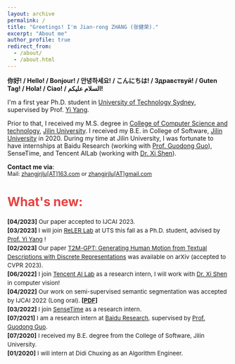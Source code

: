 ```yaml
---
layout: archive
permalink: /
title: "Greetings! I'm Jian-rong ZHANG (张健荣)."
excerpt: "About me"
author_profile: true
redirect_from: 
  - /about/
  - /about.html
---
```


<!-- <style> h2 { border-bottom: none } </style> -->
<!-- [![GitHub](https://img.shields.io/badge/dynamic/json?label=GitHub&query=%24.data.totalSubs&url=https%3A%2F%2Fapi.spencerwoo.com%2Fsubstats%2F%3Fsource%3Dgithub%26queryKey%3DZhiningLiu1998&labelColor=grey&color=181717&logo=github&longCache=true&style=flat-square&suffix=%20Followers)](https://github.com/ZhiningLiu1998)
[![Zhihu](https://img.shields.io/badge/dynamic/json?color=282c34&labelColor=0084ff&label=%E7%9F%A5%E4%B9%8E/Zhihu&query=%24.data.totalSubs&url=https%3A%2F%2Fapi.spencerwoo.com%2Fsubstats%2F%3Fsource%3Dzhihu%26queryKey%3Dliu-zhi-zhu-14&longCache=true&style=flat-square&suffix=%20Followers)](https://www.zhihu.com/people/liu-zhi-zhu-14)
[![Steam](https://img.shields.io/badge/dynamic/json?label=Steam&query=%24.data.totalSubs&url=https%3A%2F%2Fapi.spencerwoo.com%2Fsubstats%2F%3Fsource%3DsteamFriends%26queryKey%3D76561198283527394&suffix=%20Friends&logo=steam&labelColor=134375&color=0b1a37&longCache=true&style=flat-square)](https://steamcommunity.com/id/zhiningliu1998)
![BSc](https://img.shields.io/badge/B.Sc.-Jilin%20Univ.%20(2015--2019)-yellowgreen?style=flat-square&color=181717&labelColor=red)
![MSc](https://img.shields.io/badge/M.Sc.-Jilin%20Univ.%20(2019--2022)-brightgreen?style=flat-square&color=181717&labelColor=blueviolet) -->

<!-------------------->
**你好! / Hello! / Bonjour! / 안녕하세요! / こんにちは! / Здравствуй! / Guten Tag! / Hola! / Ciao! / السلام عليكم!**

I'm a first year Ph.D. student in [University of Technology Sydney](https://www.uts.edu.au/), supervised by Prof. [Yi Yang](https://scholar.google.com/citations?user=RMSuNFwAAAAJ&hl=zh-CN). 

Prior to that, I received my M.S. degree in [College of Computer Science and technology](http://ccst.jlu.edu.cn/), [Jilin University](http://global.jlu.edu.cn/). I received my B.E. in College of Software, [Jilin University](http://global.jlu.edu.cn/) in 2020. 
During my time at Jilin University, I was fortunate to have internships at Baidu Research (working with [Prof. Guodong Guo](https://scholar.google.com/citations?user=f2Y5nygAAAAJ&hl=zh-CN)), SenseTime, and Tencent AILab (working with [Dr. Xi Shen](https://xishen0220.github.io/)).


<!-- I am a M.S. student at [School of Artificial Intelligence](http://sai.jlu.edu.cn/) at [Jilin University](http://global.jlu.edu.cn/), supervised by Prof. [Yi Chang](http://yichang-cs.com/).
Prior to that, I received my B.S. in Computer Science (Tang Ao-qing Honors Program) from Jilin University in 2019. -->

<!-- My goal is to build *fair machine learning systems* that benefit *minority* and *under-represented* groups. I am particularly interested in developing algorithms and systems for **<u>unbiased</u>**, **<u>efficient</u>** and **<u>robust</u>** learning in real-world applications. My recent interests include imbalanced learning, meta learning, and fair learning from graph/stream data. -->



**Contact me via**:  
<i class="fa fa-fw fa-envelope"></i> <font style="font-size: 0.9em;">Mail: <a href="mailto:zhangjrjlu@163.com">zhangjrjlu[AT]163.com</a> or <a href="mailto:zhangjrjlu@gmail.com">zhangjrjlu[AT]gmail.com</a></font>
<br>
<!-- <i class="fa fa-fw fa-phone"></i> <font style="font-size: 0.9em;">Mobile: +86 176-1010-6607</font> -->
<!-- <a href="https://sites.google.com/view/wenguanwang"> Prof. Wenguan Wang</a> -->

<h1 style="color: rgb(231, 65, 65);"><b>What's new:</b></h1>
<div style="line-height: 1.5em; font-size: 0.95em">
  <p>
  <b>[04/2023]</b>  Our paper accepted to IJCAI 2023. <br>
  <b>[03/2023]</b>  I will join <a href="http://reler.net/"> ReLER Lab</a> at UTS this fall as a Ph.D. student, advised by <a href="https://scholar.google.com/citations?user=RMSuNFwAAAAJ&hl=zh-CN"> Prof. Yi Yang</a> !<br>
  <b>[02/2023]</b>  Our paper <a href="https://arxiv.org/abs/2301.06052"> T2M-GPT: Generating Human Motion from Textual Descriptions with Discrete Representations</a> was available on arXiv (accepted to CVPR 2023). <br>
  <b>[06/2022]</b> I join <a href="https://ai.tencent.com/ailab/en/index">Tencent AI Lab</a> as a research intern, I will work with <a href="https://xishen0220.github.io/">Dr. Xi Shen</a> in computer vision! <br>
  <b>[04/2022]</b> Our work on semi-supervised semantic segmentation was accepted by IJCAI 2022 (Long oral). <b>[<a href="https://arxiv.org/abs/2204.13314">PDF</a>]</b><br>
  <b>[03/2022]</b> I join <a href="https://www.sensetime.com/en">SenseTime</a> as a research intern.<br>
  <b>[07/2021]</b> I am a research intern at <a href="http://research.baidu.com/">Baidu Research</a>, supervised by <a href="https://scholar.google.com/citations?user=f2Y5nygAAAAJ&hl=zh-CN">Prof. Guodong Guo</a>.<br>
  <b>[07/2020]</b> I received my B.E. degree from the College of Software, Jilin University.<br>
  <b>[01/2020]</b> I will intern at <a herf="https://www.didiglobal.com/">Didi Chuxing</a> as an Algorithm Engineer.<br>
  </p>
</div>  


<!-- # Experience
<table style="width:100%;border:0px;border-spacing:0px;border-collapse:separate;margin-right:0;margin-left:0;font-size:0.95em;">
  <tr>
    <td style="padding:8px;width:30%;vertical-align:middle;border:none;">
      <img src='images/jlusai.png' width="300">
    </td>
    <td style="padding:20px;width:70%;vertical-align:middle;border-right:none;border:none;">
      <b><a href="http://sai.jlu.edu.cn/">School of Artificial Intelligence</a>, Jilin University.</b>
      <br>
      Master of Science (Sept. 2019 - July 2022)
      <br>
      Supervisor: Dr. <a href="http://yichang-cs.com/">Yi CHANG</a>
      <br>
      Work closely with: 
      Dr. <a href="http://pengfei-wei.com/">Pengfei WEI</a>,
      Dr. <a href="https://profiles.uts.edu.au/jing.jiang">Jing JIANG</a>.
    </td>
  </tr>
  <tr>
    <td style="padding:8px;width:30%;vertical-align:middle;border:none;">
      <img src='images/microsoft.png' width="300">
    </td>
    <td style="padding:20px;width:70%;vertical-align:middle;border-right:none;border:none;">
      <a href="https://msra.cn"><b>Microsoft Research Asia</b></a>.
      <br>
      Research Intern, Machine Learning Group (Sept. 2018 to Jun. 2019)
      <br>
      Mentor: Dr. <a href="https://sites.google.com/view/jiangbian">Jiang BIAN</a> and Dr. <a href="https://weicao1990.github.io/">Wei CAO</a>.
    </td>
  </tr>
</table> -->

<!-- 
<tr>
<td style="border:none;">
  <a href="https://github.com/ZhiningLiu1998/imbalanced-ensemble">🔥 imbalanced-ensemble: ensemble imbalanced learning in Python </a> (Python Package) &nbsp;
</td>
<td style="border:none;text-align:center;">
  <a href="https://github.com/ZhiningLiu1998/imbalanced-ensemble/stargazers">
  <img alt="GitHub stars" src="https://img.shields.io/github/stars/ZhiningLiu1998/imbalanced-ensemble?style=social">
  </a>
  <a href="https://github.com/ZhiningLiu1998/imbalanced-ensemble/network/members">
  <img alt="GitHub forks" src="https://img.shields.io/github/forks/ZhiningLiu1998/imbalanced-ensemble?style=social">
  </a>
</td>
</tr>

<tr>
<td style="border:none;">
<a href="https://github.com/ZhiningLiu1998/awesome-imbalanced-learning">🔥 Awesome-imbalanced-learning: paper, code, frameworks, and libraries</a> (Github Repository) &nbsp;
</td>
<td style="border:none;text-align:center;">
  <a href="https://github.com/ZhiningLiu1998/awesome-imbalanced-learning/stargazers">
  <img alt="GitHub stars" src="https://img.shields.io/github/stars/ZhiningLiu1998/awesome-imbalanced-learning?style=social">
  </a>
  <a href="https://github.com/ZhiningLiu1998/awesome-imbalanced-learning/network/members">
  <img alt="GitHub forks" src="https://img.shields.io/github/forks/ZhiningLiu1998/awesome-imbalanced-learning?style=social">
  </a>
</td>
</tr>

<tr>
<td style="border:none;">
<a href="https://github.com/ZhiningLiu1998/awesome-awesome-machine-learning">🔥 Awesome Awesome Machine Learning: curated list of awesome lists across all machine learning topics</a> (Github Repository) &nbsp;
</td>
<td style="border:none;text-align:center;">
  <a href="https://github.com/ZhiningLiu1998/awesome-awesome-machine-learning/stargazers">
  <img alt="GitHub stars" src="https://img.shields.io/github/stars/ZhiningLiu1998/awesome-awesome-machine-learning?style=social">
  </a>
  <a href="https://github.com/ZhiningLiu1998/awesome-awesome-machine-learning/network/members">
  <img alt="GitHub forks" src="https://img.shields.io/github/forks/ZhiningLiu1998/awesome-awesome-machine-learning?style=social">
  </a>
</td>
</tr>

<tr>
  <td style="border:none;">
    <a href="https://github.com/ZhiningLiu1998/mesa">🔥 Build powerful ensemble class-imbalanced learning models via meta-sampler</a> (Github Repository) 
  </td>
  <td style="border:none;text-align:center;">
    <a href="https://github.com/ZhiningLiu1998/mesa/stargazers">
    <img alt="GitHub stars" src="https://img.shields.io/github/stars/ZhiningLiu1998/mesa?style=social">
    </a>
    <a href="https://github.com/ZhiningLiu1998/mesa/network/members">
    <img alt="GitHub forks" src="https://img.shields.io/github/forks/ZhiningLiu1998/mesa?style=social">
    </a>
  </td>
</tr>

<tr>
<td style="border:none;">
  <a href="https://github.com/ZhiningLiu1998/self-paced-ensemble">🔥 Self-paced Ensemble for Highly Imbalanced Massive Data Classification</a> (Github Repository) &nbsp;
</td>
<td style="border:none;text-align:center;">
  <a href="https://github.com/ZhiningLiu1998/self-paced-ensemble/stargazers">
  <img alt="GitHub stars" src="https://img.shields.io/github/stars/ZhiningLiu1998/self-paced-ensemble?style=social">
  </a>
  <a href="https://github.com/ZhiningLiu1998/self-paced-ensemble/network/members">
  <img alt="GitHub forks" src="https://img.shields.io/github/forks/ZhiningLiu1998/self-paced-ensemble?style=social">
  </a>
</td>
</tr>

<tr>
  <td style="border:none;"><a href="https://zhuanlan.zhihu.com/p/66373943">🔥 Learning unbiased classifier from class-imbalanced data: an overview</a> (Chinese Article)</td>
  <td style="border:none;"></td>
</tr> 
-->

<!-- <center><b>Site Analytics</b></center>
<script type="text/javascript" id="clustrmaps" src="//cdn.clustrmaps.com/map_v2.js?d=OWC9HmV7BQ7xrRukuPu-mZSRQFpa4-jNftdDB_Tjugc&cl=ffffff&w=a"></script> -->